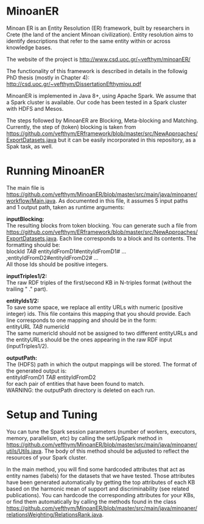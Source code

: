 # MinoanER
Minoan ER is an Entity Resolution (ER) framework, built by researchers in Crete (the land of the ancient Minoan civilization). Entity resolution aims to identify descriptions that refer to the same entity within or across knowledge bases. 

The website of the project is http://www.csd.uoc.gr/~vefthym/minoanER/ 

The functionality of this framework is described in details in the followig PhD thesis (mostly in Chapter 4): <br/>
http://csd.uoc.gr/~vefthym/DissertationEfthymiou.pdf

MinoanER is implemented in Java 8+, using Apache Spark. We assume that a Spark cluster is available. Our code has been tested in a Spark cluster with HDFS and Mesos.

The steps followed by MinoanER are Blocking, Meta-blocking and Matching. 
Currently, the step of (token) blocking is taken from https://github.com/vefthym/ERframework/blob/master/src/NewApproaches/ExportDatasets.java
but it can be easily incorporated in this repository, as a Spak task, as well. 


# Running MinoanER
The main file is https://github.com/vefthym/MinoanER/blob/master/src/main/java/minoaner/workflow/Main.java. 
As documented in this file, it assumes 5 input paths and 1 output path, taken as runtime arguments: 

<b>inputBlocking:</b> <br/> 
The resulting blocks from token blocking. You can generate such a file from https://github.com/vefthym/ERframework/blob/master/src/NewApproaches/ExportDatasets.java.
Each line corresponds to a block and its contents. The formatting should be: <br/>
blockId <i>TAB</i> entityIdFromD1<i>#</i>entityIdFromD1<i>#</i> ... <i>;</i>entityIdFromD2<i>#</i>entityIdFromD2<i>#</i> ... <br/>
All those Ids should be positive integers. 

<b>inputTriples1/2:</b> <br/>
The raw RDF triples of the first/second KB in N-triples format (without the trailing " ." part).

<b>entityIds1/2:</b> <br/>
To save some space, we replace all entity URLs with numeric (positive integer) ids. This file contains this mapping that you should provide. Each line corresponds to one mapping and should be in the form: <br/>
entityURL <i>TAB</i> numericId <br/>
The same numericId should not be assigned to two different entityURLs and the entityURLs should be the ones appearing in the raw RDF input (inputTriples1/2). 

<b>outputPath:</b> <br/>
The (HDFS) path in which the output mappings will be stored. The format of the generated output is: <br/>
entityIdFromD1 <i>TAB</i> entityIdFromD2 <br/>
for each pair of entities that have been found to match. <br/>
WARNING: the outputPath directory is deleted on each run. 


# Setup and Tuning

You can tune the Spark session parameters (number of workers, executors, memory, parallelism, etc) by calling the setUpSpark method in https://github.com/vefthym/MinoanER/blob/master/src/main/java/minoaner/utils/Utils.java. The body of this method should be adjusted to reflect the resources of your Spark cluster. 

In the main method, you will find some hardcoded attributes that act as entity names (labels) for the datasets that we have tested. 
Those attributes have been generated automatically by getting the top attributes of each KB based on the harmonic mean of support and discriminability (see related publications). 
You can hardcode the corresponding attributes for your KBs, or find them automatically by calling the methods found in the class https://github.com/vefthym/MinoanER/blob/master/src/main/java/minoaner/relationsWeighting/RelationsRank.java.


